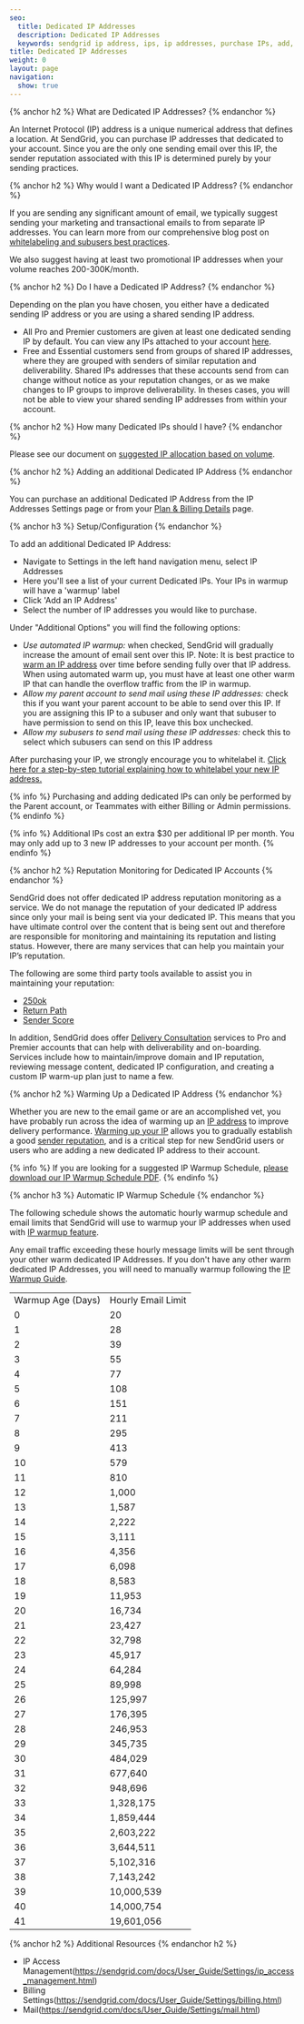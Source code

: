 ```yaml
---
seo:
  title: Dedicated IP Addresses
  description: Dedicated IP Addresses
  keywords: sendgrid ip address, ips, ip addresses, purchase IPs, add, additional, more, new, IP, address, purchase, dedicated, account, another, need, IPs, warmup, sending, originating, originate, plan, reputation, monitoring, monitor
title: Dedicated IP Addresses
weight: 0
layout: page
navigation:
  show: true
---
```


{% anchor h2 %}
What are Dedicated IP Addresses?
{% endanchor %}

An Internet Protocol (IP) address is a unique numerical address that defines a location. At SendGrid, you can purchase IP addresses that dedicated to your account. Since you are the only one sending email over this IP, the sender reputation associated with this IP is determined purely by your sending practices.


{% anchor h2 %}
Why would I want a Dedicated IP Address?
{% endanchor %}

If you are sending any significant amount of email, we typically suggest sending your marketing and transactional emails to from separate IP addresses. You can learn more from our comprehensive blog post on [whitelabeling and subusers best practices](https://sendgrid.com/blog/whitelabeling-and-subusers-best-practices/).

We also suggest having at least two promotional IP addresses when your volume reaches 200-300K/month.


{% anchor h2 %}
Do I have a Dedicated IP Address?
{% endanchor %}

Depending on the plan you have chosen, you either have a dedicated sending IP address or you are using a shared sending IP address.

- All Pro and Premier customers are given at least one dedicated sending IP by default. You can view any IPs attached to your account [here](https://app.sendgrid.com/settings/ip_addresses).
- Free and Essential customers send from groups of shared IP addresses, where they are grouped with senders of similar reputation and deliverability. Shared IPs addresses that these accounts send from can change without notice as your reputation changes, or as we make changes to IP groups to improve deliverability. In theses cases, you will not be able to view your shared sending IP addresses from within your account.


{% anchor h2 %}
How many Dedicated IPs should I have?
{% endanchor %}

Please see our document on [suggested IP allocation based on volume](https://sendgrid.com/docs/assets/IPWarmupSchedule.pdf).


{% anchor h2 %}
Adding an additional Dedicated IP Address
{% endanchor %}

You can purchase an additional Dedicated IP Address from the IP Addresses Settings page or from your [Plan & Billing Details](https://app.sendgrid.com/settings/billing) page.

{% anchor h3 %}
Setup/Configuration
{% endanchor %}

To add an additional Dedicated IP Address:

* Navigate to Settings in the left hand navigation menu, select IP Addresses
* Here you'll see a list of your current Dedicated IPs. Your IPs in warmup will have a 'warmup' label
* Click 'Add an IP Address'
* Select the number of IP addresses you would like to purchase.

Under "Additional Options" you will find the following options:

  * *Use automated IP warmup:* when checked, SendGrid will gradually increase the amount of email sent over this IP. Note: It is best practice to [warm an IP address]({{root_url}}/Classroom/Deliver/Delivery_Introduction/warming_up_ips.html) over time before sending fully over that IP address. When using automated warm up, you must have at least one other warm IP that can handle the overflow traffic from the IP in warmup.
  * *Allow my parent account to send mail using these IP addresses:* check this if you want your parent account to be able to send over this IP. If you are assigning this IP to a subuser and only want that subuser to have permission to send on this IP, leave this box unchecked.
  * *Allow my subusers to send mail using these IP addresses:* check this to select which subusers can send on this IP address

After purchasing your IP, we strongly encourage you to whitelabel it. [Click here for a step-by-step tutorial explaining how to whitelabel your new IP address.]({{root_url}}/Classroom/Basics/Whitelabel/setup_ip_whitelabel.html)

{% info %} Purchasing and adding dedicated IPs can only be performed by the Parent account, or Teammates with either Billing or Admin permissions. {% endinfo %}

{% info %} Additional IPs cost an extra $30 per additional IP per month. You may only add up to 3 new IP addresses to your account per month. {% endinfo %}


{% anchor h2 %}
Reputation Monitoring for Dedicated IP Accounts
{% endanchor %}

SendGrid does not offer dedicated IP address reputation monitoring as a service.  We do not manage the reputation of your dedicated IP address since only your mail is being sent via your dedicated IP. This means that you have ultimate control over the content that is being sent out and therefore are responsible for monitoring and maintaining its reputation and listing status. However, there are many services that can help you maintain your IP’s reputation.

The following are some third party tools available to assist you in maintaining your reputation:

* [250ok](https://250ok.com/tools/blacklists/)
* [Return Path](https://returnpath.com/request-a-demo-social/?sfdc=701000000006Za6&gclid=CIO88sevkcwCFRSPfgod6u8AXA)
* [Sender Score](https://www.senderscore.org/blacklistlookup/)

In addition, SendGrid does offer [Delivery Consultation](https://sendgrid.com/marketing/delivery-consult/) services to Pro and Premier accounts that can help with deliverability and on-boarding. Services include how to maintain/improve domain and IP reputation, reviewing message content, dedicated IP configuration, and creating a custom IP warm-up plan just to name a few. 


{% anchor h2 %}
Warming Up a Dedicated IP Address
{% endanchor %}

Whether you are new to the email game or are an accomplished vet, you have probably run across the idea of warming up an [IP address]({{root_url}}/Glossary/ip_address.html) to improve delivery performance. [Warming up your IP]({{root_url}}/Glossary/ip_warmup.html) allows you to gradually establish a good [sender reputation]({{root_url}}/Classroom/Basics/Misc/your_reputation_what_is_it.html), and is a critical step for new SendGrid users or users who are adding a new dedicated IP address to their account.

{% info %}
If you are looking for a suggested IP Warmup Schedule, [please download our IP Warmup Schedule PDF](https://sendgrid.com/docs/assets/IPWarmupSchedule.pdf).
{% endinfo %}

{% anchor h3 %}
Automatic IP Warmup Schedule
{% endanchor %}

The following schedule shows the automatic hourly warmup schedule and email limits that SendGrid will use to
warmup your IP addresses when used with [IP warmup feature]({{root_url}}/API_Reference/Web_API_v3/IP_Management/ip_warmup.html).

Any email traffic exceeding these hourly message limits will be sent through your other warm dedicated IP Addresses. If you don't have any other warm dedicated IP Addresses, you will need to manually warmup following the [IP Warmup Guide](https://sendgrid.com/docs/assets/IPWarmupSchedule.pdf).

<table class="table table-striped table-bordered">
  <tr>
    <td>
      Warmup Age (Days)
    </td>
    <td>
      Hourly Email Limit
    </td>
  </tr>

  <tr>
    <td>
      0
    </td>
    <td>
      20
    </td>
  </tr>

  <tr>
    <td>
      1
    </td>
    <td>
      28
    </td>
  </tr>

  <tr>
    <td>
      2
    </td>
    <td>
      39
    </td>
  </tr>

  <tr>
    <td>
      3
    </td>
    <td>
      55
    </td>
  </tr>

  <tr>
    <td>
      4
    </td>
    <td>
      77
    </td>
  </tr>

  <tr>
    <td>
      5
    </td>
    <td>
      108
    </td>
  </tr>

  <tr>
    <td>
      6
    </td>
    <td>
      151
    </td>
  </tr>

  <tr>
    <td>
      7
    </td>
    <td>
      211
    </td>
  </tr>

  <tr>
    <td>
      8
    </td>
    <td>
      295
    </td>
  </tr>

  <tr>
    <td>
      9
    </td>
    <td>
      413
    </td>
  </tr>

  <tr>
    <td>
      10
    </td>
    <td>
      579
    </td>
  </tr>

  <tr>
    <td>
      11
    </td>
    <td>
      810
    </td>
  </tr>

  <tr>
    <td>
      12
    </td>
    <td>
      1,000
    </td>
  </tr>

  <tr>
    <td>
      13
    </td>
    <td>
      1,587
    </td>
  </tr>

  <tr>
    <td>
      14
    </td>
    <td>
      2,222
    </td>
  </tr>

  <tr>
    <td>
      15
    </td>
    <td>
      3,111
    </td>
  </tr>

  <tr>
    <td>
      16
    </td>
    <td>
      4,356
    </td>
  </tr>

  <tr>
    <td>
      17
    </td>
    <td>
      6,098
    </td>
  </tr>

  <tr>
    <td>
      18
    </td>
    <td>
      8,583
    </td>
  </tr>

  <tr>
    <td>
      19
    </td>
    <td>
      11,953
    </td>
  </tr>

  <tr>
    <td>
      20
    </td>
    <td>
      16,734
    </td>
  </tr>

  <tr>
    <td>
      21
    </td>
    <td>
      23,427
    </td>
  </tr>

  <tr>
    <td>
      22
    </td>
    <td>
      32,798
    </td>
  </tr>

  <tr>
    <td>
      23
    </td>
    <td>
      45,917
    </td>
  </tr>

  <tr>
    <td>
      24
    </td>
    <td>
      64,284
    </td>
  </tr>

  <tr>
    <td>
      25
    </td>
    <td>
      89,998
    </td>
  </tr>

  <tr>
    <td>
      26
    </td>
    <td>
      125,997
    </td>
  </tr>

  <tr>
    <td>
      27
    </td>
    <td>
      176,395
    </td>
  </tr>

  <tr>
    <td>
      28
    </td>
    <td>
      246,953
    </td>
  </tr>

  <tr>
    <td>
      29
    </td>
    <td>
      345,735
    </td>
  </tr>

  <tr>
    <td>
      30
    </td>
    <td>
      484,029
    </td>
  </tr>

  <tr>
    <td>
      31
    </td>
    <td>
      677,640
    </td>
  </tr>

  <tr>
    <td>
      32
    </td>
    <td>
      948,696
    </td>
  </tr>

  <tr>
    <td>
      33
    </td>
    <td>
      1,328,175
    </td>
  </tr>

  <tr>
    <td>
      34
    </td>
    <td>
      1,859,444
    </td>
  </tr>

  <tr>
    <td>
      35
    </td>
    <td>
      2,603,222
    </td>
  </tr>

  <tr>
    <td>
      36
    </td>
    <td>
      3,644,511
    </td>
  </tr>

  <tr>
    <td>
      37
    </td>
    <td>
      5,102,316
    </td>
  </tr>

  <tr>
    <td>
      38
    </td>
    <td>
      7,143,242
    </td>
  </tr>

  <tr>
    <td>
      39
    </td>
    <td>
      10,000,539
    </td>
  </tr>

  <tr>
    <td>
      40
    </td>
    <td>
      14,000,754
    </td>
  </tr>

  <tr>
    <td>
      41
    </td>
    <td>
      19,601,056
    </td>
  </tr>
</table>

{% anchor h2 %}
Additional Resources
{% endanchor h2 %}

- IP Access Management(https://sendgrid.com/docs/User_Guide/Settings/ip_access_management.html)
- Billing Settings(https://sendgrid.com/docs/User_Guide/Settings/billing.html)
- Mail(https://sendgrid.com/docs/User_Guide/Settings/mail.html)
